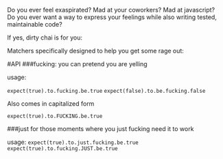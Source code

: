 Do you ever feel exaspirated? Mad at your coworkers? Mad at javascript? Do you ever want a way to express your feelings while also writing tested, maintainable code?

If yes, dirty chai is for you:

Matchers specifically designed to help you get some rage out:

#API
###fucking: 
you can pretend you are yelling

usage:

`expect(true).to.fucking.be.true`
`expect(false).to.be.fucking.false`

Also comes in capitalized form

`expect(true).to.FUCKING.be.true`


###just
for those moments where you just fucking need it to work

usage:
`expect(true).to.just.fucking.be.true`
`expect(true).to.fucking.JUST.be.true`



